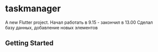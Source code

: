 # taskmanager

A new Flutter project.
Начал  работать в 9.15 - закончил в 13.00
Сделал базу данных, добавление новых элементов

## Getting Started


